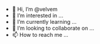 - 👋 Hi, I’m @velvem
- 👀 I’m interested in ...
- 🌱 I’m currently learning ...
- 💞️ I’m looking to collaborate on ...
- 📫 How to reach me ...

<!---
velvem/velvem is a ✨ special ✨ repository because its `README.md` (this file) appears on your GitHub profile.
You can click the Preview link to take a look at your changes.
--->
